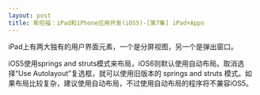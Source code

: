 ```yaml
---
layout: post
title: 斯坦福：iPad和iPhone应用开发(iOS5)-[第7集] iPad+Apps
---
```

iPad上有两大独有的用户界面元素，一个是分屏视图，另一个是弹出窗口。

iOS5使用springs and struts模式来布局，iOS6则默认使用自动布局。取消选择“Use Autolayout”复选框，就可以使用旧版本的 springs and struts 模式。如果布局比较复杂，建议使用自动布局，不过使用自动布局的程序将不兼容iOS5。
